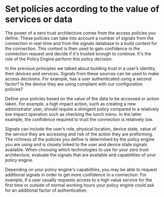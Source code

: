 # Set policies according to the value of services or data

The power of a zero trust architecture comes from the access policies you define. These policies can take into account a number of signals from the connection in real-time and from the signals database to a build context for the connection. This context is then used to gain confidence in the connection request and decide if it's trusted enough to continue. It's the role of the Policy Engine perform this policy decision.

In the previous principles we talked about building trust in a user’s identity, their devices and services. Signals from these sources can be used to make access decisions. For example, has a user authenticated using a second factor? Is the device they are using compliant with our configuration policies?

Define your policies based on the value of the data to be accessed or action taken. For example, a high impact action, such as creating a new administrator user, should require a stringent policy compared to a relatively low impact operation such as checking the lunch menu. In the latter example, the confidence required to trust the connection is relatively low.

Signals can include the user’s role, physical location, device state, value of the service they are accessing and risk of the action they are preforming. The richness of the policies you define is determined by the policy engine you are using and is closely linked to the user and device state signals available. When choosing which technologies to use for your zero trust architecture, evaluate the signals that are available and capabilities of your policy engine.

Depending on your policy engine's capabilities, you may be able to request additional signals in order to get more confidence in a connection. For example, if a user usually requests access to a high value service for the first time or outside of normal working hours your policy engine could ask for an additional factor of authentication.

